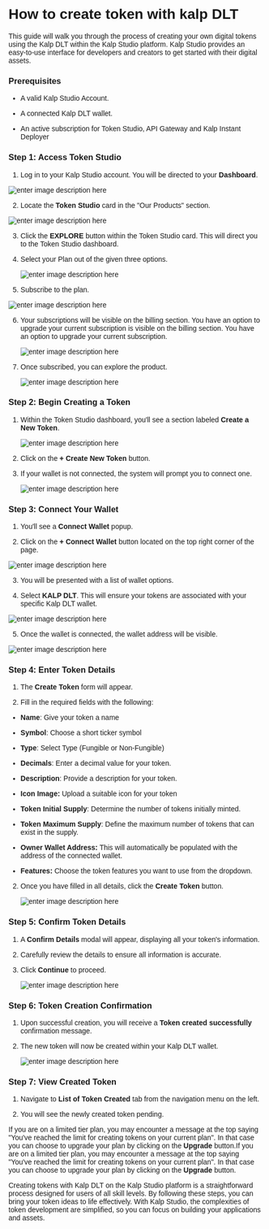 <style> body {  font-family: "Source Sans 3", sans-serif!important; }</style>
<link href="https://fonts.googleapis.com/css2?family=Source+Sans+3:ital,wght@0,200..900;1,200..900&display=swap" rel="stylesheet">    <link rel="stylesheet" href="https://fonts.googleapis.com/icon?family=Material+Icons">

# How to create token with kalp DLT

This guide will walk you through the process of creating your own digital tokens using the Kalp DLT within the Kalp Studio platform. Kalp Studio provides an easy-to-use interface for developers and creators to get started with their digital assets.

### **Prerequisites**

-   A valid Kalp Studio Account.
    
-   A connected Kalp DLT wallet.
    
-   An active subscription for Token Studio, API Gateway and Kalp Instant Deployer
    

### **Step 1: Access Token Studio**

1.  Log in to your Kalp Studio account. You will be directed to your **Dashboard**.
   
![enter image description here](https://doc-images-kalp-studio.s3.ap-south-1.amazonaws.com/Token+creator/CTKD+1.png)

2.  Locate the **Token Studio** card in the "Our Products" section.
    
![enter image description here](https://doc-images-kalp-studio.s3.ap-south-1.amazonaws.com/Token+creator/CTKD+2.png)
 
3.  Click the **EXPLORE** button within the Token Studio card. This will direct you to the Token Studio dashboard.
    
4.  Select your Plan out of the given three options.
    
    ![enter image description here](https://doc-images-kalp-studio.s3.ap-south-1.amazonaws.com/Token+creator/CTKD+3.png)
     

5.  Subscribe to the plan.
    
![enter image description here](https://doc-images-kalp-studio.s3.ap-south-1.amazonaws.com/Token+creator/CTKD+4.png)
 
6.  Your subscriptions will be visible on the billing section. You have an option to upgrade your current subscription is visible on the billing section. You have an option to upgrade your current subscription.
    
    ![enter image description here](https://doc-images-kalp-studio.s3.ap-south-1.amazonaws.com/Token+creator/CTKD+5.png)
     

7.  Once subscribed, you can explore the product.

    ![enter image description here](https://doc-images-kalp-studio.s3.ap-south-1.amazonaws.com/Token+creator/CTKD+6.png)
     

### **Step 2: Begin Creating a Token**

1.  Within the Token Studio dashboard, you'll see a section labeled **Create a New Token**.
    
    ![enter image description here](https://doc-images-kalp-studio.s3.ap-south-1.amazonaws.com/Token+creator/CTKD+7.png)
     

2.  Click on the **+ Create New Token** button.
    
3.  If your wallet is not connected, the system will prompt you to connect one.
    
    ![enter image description here](https://doc-images-kalp-studio.s3.ap-south-1.amazonaws.com/Token+creator/CTKD+8.png)
     

### **Step 3: Connect Your Wallet**

1.  You'll see a **Connect Wallet** popup.
    
2.  Click on the **+ Connect Wallet** button located on the top right corner of the page.
    
![enter image description here](https://doc-images-kalp-studio.s3.ap-south-1.amazonaws.com/image+%284%29.png)     

3.  You will be presented with a list of wallet options.
    
4.  Select **KALP DLT**. This will ensure your tokens are associated with your specific Kalp DLT wallet.
    
![enter image description here](https://doc-images-kalp-studio.s3.ap-south-1.amazonaws.com/image+%284%29.png)     

5.  Once the wallet is connected, the wallet address will be visible.
    
![enter image description here](https://doc-images-kalp-studio.s3.ap-south-1.amazonaws.com/Token+creator/CTKD+11.png)
 
### **Step 4: Enter Token Details**

1.  The **Create Token** form will appear.
    
2.  Fill in the required fields with the following:
    

-   **Name**: Give your token a name
    
-   **Symbol**: Choose a short ticker symbol
    
-   **Type**: Select Type (Fungible or Non-Fungible)
    
-   **Decimals**: Enter a decimal value for your token.
    
-   **Description**: Provide a description for your token.
    
-   **Icon Image:** Upload a suitable icon for your token
    
-   **Token Initial Supply**: Determine the number of tokens initially minted.
    
-   **Token Maximum Supply**: Define the maximum number of tokens that can exist in the supply.
    
-   **Owner Wallet Address:** This will automatically be populated with the address of the connected wallet.
    
-   **Features:** Choose the token features you want to use from the dropdown.
    

2.  Once you have filled in all details, click the **Create Token** button.
    
    ![enter image description here](https://doc-images-kalp-studio.s3.ap-south-1.amazonaws.com/Token+creator/CTKD+12.png)
     

### **Step 5: Confirm Token Details**

1.  A **Confirm Details** modal will appear, displaying all your token's information.
    
2.  Carefully review the details to ensure all information is accurate.
    
3.  Click **Continue** to proceed.
    
    ![enter image description here](https://doc-images-kalp-studio.s3.ap-south-1.amazonaws.com/Token+creator/CTKD+13.png)
     

### **Step 6: Token Creation Confirmation**

1.  Upon successful creation, you will receive a **Token created successfully** confirmation message.
    
2.  The new token will now be created within your Kalp DLT wallet.

    ![enter image description here](https://doc-images-kalp-studio.s3.ap-south-1.amazonaws.com/Token+creator/CTKD+14.png)
     

### **Step 7: View Created Token**

1.  Navigate to **List of Token Created** tab from the navigation menu on the left.
    
2.  You will see the newly created token pending.
     

If you are on a limited tier plan, you may encounter a message at the top saying "You've reached the limit for creating tokens on your current plan". In that case you can choose to upgrade your plan by clicking on the **Upgrade** button.If you are on a limited tier plan, you may encounter a message at the top saying "You've reached the limit for creating tokens on your current plan". In that case you can choose to upgrade your plan by clicking on the **Upgrade** button.

Creating tokens with Kalp DLT on the Kalp Studio platform is a straightforward process designed for users of all skill levels. By following these steps, you can bring your token ideas to life effectively. With Kalp Studio, the complexities of token development are simplified, so you can focus on building your applications and assets.